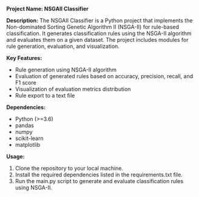 **Project Name: NSGAII Classifier**

**Description:**
The NSGAII Classifier is a Python project that implements the Non-dominated Sorting Genetic Algorithm II (NSGA-II) for rule-based classification. It generates classification rules using the NSGA-II algorithm and evaluates them on a given dataset. The project includes modules for rule generation, evaluation, and visualization.

**Key Features:**

- Rule generation using NSGA-II algorithm
- Evaluation of generated rules based on accuracy, precision, recall, and F1 score
- Visualization of evaluation metrics distribution
- Rule export to a text file
  
**Dependencies:**

- Python (>=3.6)
- pandas
- numpy
- scikit-learn
- matplotlib

  
**Usage:**

1. Clone the repository to your local machine.
2. Install the required dependencies listed in the requirements.txt file.
3. Run the main.py script to generate and evaluate classification rules using NSGA-II.
